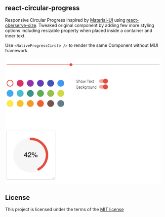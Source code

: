 ## react-circular-progress

Responsive Circular Progress inspired by [Material-UI](http://www.material-ui.com/) using [react-oberserve-size](https://github.com/oberonamsterdam/react-observe-size). Tweaked original component by adding few more styling options including resizable property when placed inside a container and inner text.

Use ```<NativeProgressCircle />``` to render the same Component without MUI framework.

![screenshot](https://github.com/Fuasmattn/react-circular-progress/blob/master/src/screenshot.png )

## License

This project is licensed under the terms of the [MIT license](https://github.com/Fuasmattn/react-circular-progress/blob/master/LICENSE)

